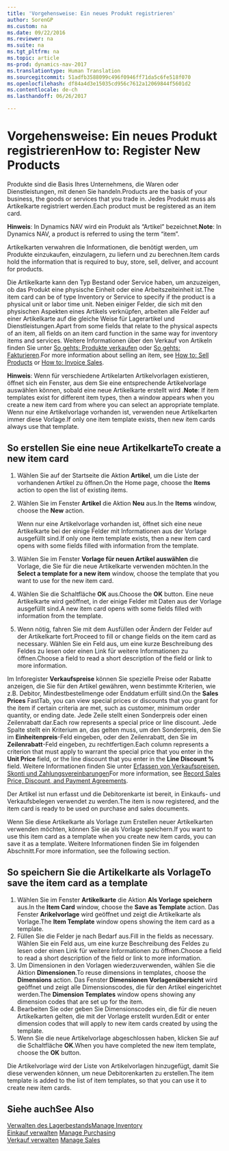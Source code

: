 ```yaml
---
title: 'Vorgehensweise: Ein neues Produkt registrieren'
author: SorenGP
ms.custom: na
ms.date: 09/22/2016
ms.reviewer: na
ms.suite: na
ms.tgt_pltfrm: na
ms.topic: article
ms-prod: dynamics-nav-2017
ms.translationtype: Human Translation
ms.sourcegitcommit: 51adfb3588099c496f0946ff71da5c6fe518f070
ms.openlocfilehash: df84a4d3e15035cd956c7612a12069844f5601d2
ms.contentlocale: de-ch
ms.lasthandoff: 06/26/2017

---
```


# <a name="how-to-register-new-products"></a><span data-ttu-id="35da1-102">Vorgehensweise: Ein neues Produkt registrieren</span><span class="sxs-lookup"><span data-stu-id="35da1-102">How to: Register New Products</span></span>

<span data-ttu-id="35da1-103">Produkte sind die Basis Ihres Unternehmens, die Waren oder Dienstleistungen, mit denen Sie handeln.</span><span class="sxs-lookup"><span data-stu-id="35da1-103">Products are the basis of your business, the goods or services that you trade in.</span></span> <span data-ttu-id="35da1-104">Jedes Produkt muss als Artikelkarte registriert werden.</span><span class="sxs-lookup"><span data-stu-id="35da1-104">Each product must be registered as an item card.</span></span>

<span data-ttu-id="35da1-105">**Hinweis**: In Dynamics NAV wird ein Produkt als “Artikel” bezeichnet.</span><span class="sxs-lookup"><span data-stu-id="35da1-105">**Note**: In Dynamics NAV, a product is referred to using the term “item”.</span></span>

<span data-ttu-id="35da1-106">Artikelkarten verwahren die Informationen, die benötigt werden, um Produkte einzukaufen, einzulagern, zu liefern und zu berechnen.</span><span class="sxs-lookup"><span data-stu-id="35da1-106">Item cards hold the information that is required to buy, store, sell, deliver, and account for products.</span></span>

<span data-ttu-id="35da1-107">Die Artikelkarte kann den Typ Bestand oder Service haben, um anzuzeigen, ob das Produkt eine physische Einheit oder eine Arbeitszeiteinheit ist.</span><span class="sxs-lookup"><span data-stu-id="35da1-107">The item card can be of type Inventory or Service to specify if the product is a physical unit or labor time unit.</span></span> <span data-ttu-id="35da1-108">Neben einiger Felder, die sich mit den physischen Aspekten eines Artikels verknüpfen, arbeiten alle Felder auf einer Artikelkarte auf die gleiche Weise für Lagerartikel und Dienstleistungen.</span><span class="sxs-lookup"><span data-stu-id="35da1-108">Apart from some fields that relate to the physical aspects of an item, all fields on an item card function in the same way for inventory items and services.</span></span> <span data-ttu-id="35da1-109">Weitere Informationen über den Verkauf von Artikeln finden Sie unter [So gehts: Produkte verkaufen](sales-how-sell-products.md) oder [So gehts: Fakturieren](sales-how-invoice-sales.md).</span><span class="sxs-lookup"><span data-stu-id="35da1-109">For more information about selling an item, see [How to: Sell Products](sales-how-sell-products.md) or [How to: Invoice Sales](sales-how-invoice-sales.md).</span></span>

<span data-ttu-id="35da1-110">**Hinweis**: Wenn für verschiedene Artikelarten Artikelvorlagen existieren, öffnet sich ein Fenster, aus dem Sie eine entsprechende Artikelvorlage auswählen können, sobald eine neue Artikelkarte erstellt wird .</span><span class="sxs-lookup"><span data-stu-id="35da1-110">**Note**: If item templates exist for different item types, then a window appears when you create a new item card from where you can select an appropriate template.</span></span> <span data-ttu-id="35da1-111">Wenn nur eine Artikelvorlage vorhanden ist, verwenden neue Artikelkarten immer diese Vorlage.</span><span class="sxs-lookup"><span data-stu-id="35da1-111">If only one item template exists, then new item cards always use that template.</span></span>

## <a name="to-create-a-new-item-card"></a><span data-ttu-id="35da1-112">So erstellen Sie eine neue Artikelkarte</span><span class="sxs-lookup"><span data-stu-id="35da1-112">To create a new item card</span></span>
1. <span data-ttu-id="35da1-113">Wählen Sie auf der Startseite die Aktion **Artikel**, um die Liste der vorhandenen Artikel zu öffnen.</span><span class="sxs-lookup"><span data-stu-id="35da1-113">On the Home page, choose the **Items** action to open the list of existing items.</span></span>  
2. <span data-ttu-id="35da1-114">Wählen Sie im Fenster **Artikel** die Aktion **Neu** aus.</span><span class="sxs-lookup"><span data-stu-id="35da1-114">In the **Items** window, choose the **New** action.</span></span>

    <span data-ttu-id="35da1-115">Wenn nur eine Artikelvorlage vorhanden ist, öffnet sich eine neue Artikelkarte bei der einige Felder mit Informationen aus der Vorlage ausgefüllt sind.</span><span class="sxs-lookup"><span data-stu-id="35da1-115">If only one item template exists, then a new item card opens with some fields filled with information from the template.</span></span>
3. <span data-ttu-id="35da1-116">Wählen Sie im Fenster **Vorlage für neuen Artikel auswählen** die Vorlage, die Sie für die neue Artikelkarte verwenden möchten.</span><span class="sxs-lookup"><span data-stu-id="35da1-116">In the **Select a template for a new item** window, choose the template that you want to use for the new item card.</span></span>
4. <span data-ttu-id="35da1-117">Wählen Sie die Schaltfläche **OK** aus.</span><span class="sxs-lookup"><span data-stu-id="35da1-117">Choose the **OK** button.</span></span> <span data-ttu-id="35da1-118">Eine neue Artikelkarte wird geöffnet, in der einige Felder mit Daten aus der Vorlage ausgefüllt sind.</span><span class="sxs-lookup"><span data-stu-id="35da1-118">A new item card opens with some fields filled with information from the template.</span></span>
5. <span data-ttu-id="35da1-119">Wenn nötig, fahren Sie mit dem Ausfüllen oder Ändern der Felder auf der Artikelkarte fort.</span><span class="sxs-lookup"><span data-stu-id="35da1-119">Proceed to fill or change fields on the item card as necessary.</span></span> <span data-ttu-id="35da1-120">Wählen Sie ein Feld aus, um eine kurze Beschreibung des Feldes zu lesen oder einen Link für weitere Informationen zu öffnen.</span><span class="sxs-lookup"><span data-stu-id="35da1-120">Choose a field to read a short description of the field or link to more information.</span></span>

<span data-ttu-id="35da1-121">Im Inforegister **Verkaufspreise** können Sie spezielle Preise oder Rabatte anzeigen, die Sie für den Artikel gewähren, wenn bestimmte Kriterien, wie z.B. Debitor, Mindestbestellmenge oder Enddatum erfüllt sind.</span><span class="sxs-lookup"><span data-stu-id="35da1-121">On the **Sales Prices** FastTab, you can view special prices or discounts that you grant for the item if certain criteria are met, such as customer, minimum order quantity, or ending date.</span></span> <span data-ttu-id="35da1-122">Jede Zeile stellt einen Sonderpreis oder einen Zeilenrabatt dar.</span><span class="sxs-lookup"><span data-stu-id="35da1-122">Each row represents a special price or line discount.</span></span> <span data-ttu-id="35da1-123">Jede Spalte stellt ein Kriterium an, das gelten muss, um den Sonderpreis, den Sie im **Einheitenpreis**-Feld eingeben, oder den Zeilenrabatt, den Sie im **Zeilenrabatt**-Feld eingeben, zu rechtfertigen.</span><span class="sxs-lookup"><span data-stu-id="35da1-123">Each column represents a criterion that must apply to warrant the special price that you enter in the **Unit Price** field, or the line discount that you enter in the **Line Discount %** field.</span></span> <span data-ttu-id="35da1-124">Weitere Informationen finden Sie unter [Erfassen von Verkaufspreisen, Skonti und Zahlungsvereinbarungen](sales-how-record-sales-price-discount-payment-agreements.md)</span><span class="sxs-lookup"><span data-stu-id="35da1-124">For more information, see [Record Sales Price, Discount, and Payment Agreements](sales-how-record-sales-price-discount-payment-agreements.md).</span></span>

<span data-ttu-id="35da1-125">Der Artikel ist nun erfasst und die Debitorenkarte ist bereit, in Einkaufs- und Verkaufsbelegen verwendet zu werden.</span><span class="sxs-lookup"><span data-stu-id="35da1-125">The item is now registered, and the item card is ready to be used on purchase and sales documents.</span></span>

<span data-ttu-id="35da1-126">Wenn Sie diese Artikelkarte als Vorlage zum Erstellen neuer Artikelkarten verwenden möchten, können Sie sie als Vorlage speichern.</span><span class="sxs-lookup"><span data-stu-id="35da1-126">If you want to use this item card as a template when you create new item cards, you can save it as a template.</span></span> <span data-ttu-id="35da1-127">Weitere Informationen finden Sie im folgenden Abschnitt.</span><span class="sxs-lookup"><span data-stu-id="35da1-127">For more information, see the following section.</span></span>

## <a name="to-save-the-item-card-as-a-template"></a><span data-ttu-id="35da1-128">So speichern Sie die Artikelkarte als Vorlage</span><span class="sxs-lookup"><span data-stu-id="35da1-128">To save the item card as a template</span></span>
1. <span data-ttu-id="35da1-129">Wählen Sie im Fenster **Artikelkarte** die Aktion **Als Vorlage speichern** aus.</span><span class="sxs-lookup"><span data-stu-id="35da1-129">In the **Item Card** window, choose the **Save as Template** action.</span></span> <span data-ttu-id="35da1-130">Das Fenster **Arikelvorlage** wird geöffnet und zeigt die Artikelkarte als Vorlage.</span><span class="sxs-lookup"><span data-stu-id="35da1-130">The **Item Template** window opens showing the item card as a template.</span></span>
2. <span data-ttu-id="35da1-131">Füllen Sie die Felder je nach Bedarf aus.</span><span class="sxs-lookup"><span data-stu-id="35da1-131">Fill in the fields as necessary.</span></span> <span data-ttu-id="35da1-132">Wählen Sie ein Feld aus, um eine kurze Beschreibung des Feldes zu lesen oder einen Link für weitere Informationen zu öffnen.</span><span class="sxs-lookup"><span data-stu-id="35da1-132">Choose a field to read a short description of the field or link to more information.</span></span>
3. <span data-ttu-id="35da1-133">Um Dimensionen in den Vorlagen wiederzuverwenden, wählen Sie die Aktion **Dimensionen**.</span><span class="sxs-lookup"><span data-stu-id="35da1-133">To reuse dimensions in templates, choose the **Dimensions** action.</span></span> <span data-ttu-id="35da1-134">Das Fenster **Dimensionen Vorlagenübersicht** wird geöffnet und zeigt alle Dimensionscodes, die für den Artikel eingerichtet werden.</span><span class="sxs-lookup"><span data-stu-id="35da1-134">The **Dimension Templates** window opens showing any dimension codes that are set up for the item.</span></span>
4. <span data-ttu-id="35da1-135">Bearbeiten Sie oder geben Sie Dimensionscodes ein, die für die neuen Artikelkarten gelten, die mit der Vorlage erstellt wurden.</span><span class="sxs-lookup"><span data-stu-id="35da1-135">Edit or enter dimension codes that will apply to new item cards created by using the template.</span></span>
5. <span data-ttu-id="35da1-136">Wenn Sie die neue Artikelvorlage abgeschlossen haben, klicken Sie auf die Schaltfläche **OK**.</span><span class="sxs-lookup"><span data-stu-id="35da1-136">When you have completed the new item template, choose the **OK** button.</span></span>

<span data-ttu-id="35da1-137">Die Artikelvorlage wird der Liste von Artikelvorlagen hinzugefügt, damit Sie diese verwenden können, um neue Debitorenkarten zu erstellen.</span><span class="sxs-lookup"><span data-stu-id="35da1-137">The item template is added to the list of item templates, so that you can use it to create new item cards.</span></span>

## <a name="see-also"></a><span data-ttu-id="35da1-138">Siehe auch</span><span class="sxs-lookup"><span data-stu-id="35da1-138">See Also</span></span>
  [<span data-ttu-id="35da1-139">Verwalten des Lagerbestands</span><span class="sxs-lookup"><span data-stu-id="35da1-139">Manage Inventory</span></span>](inventory-manage-inventory.md)  
<span data-ttu-id="35da1-140">  [Einkauf verwalten](purchasing-manage-purchasing.md)</span><span class="sxs-lookup"><span data-stu-id="35da1-140">  [Manage Purchasing](purchasing-manage-purchasing.md)</span></span>  
<span data-ttu-id="35da1-141">  [Verkauf verwalten](sales-manage-sales.md)</span><span class="sxs-lookup"><span data-stu-id="35da1-141">  [Manage Sales](sales-manage-sales.md)</span></span>


